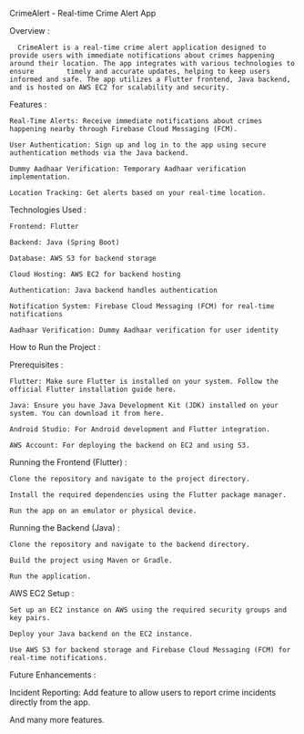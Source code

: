 CrimeAlert - Real-time Crime Alert App 

Overview :

      CrimeAlert is a real-time crime alert application designed to provide users with immediate notifications about crimes happening around their location. The app integrates with various technologies to ensure        timely and accurate updates, helping to keep users informed and safe. The app utilizes a Flutter frontend, Java backend, and is hosted on AWS EC2 for scalability and security. 

Features :

    Real-Time Alerts: Receive immediate notifications about crimes happening nearby through Firebase Cloud Messaging (FCM). 

    User Authentication: Sign up and log in to the app using secure authentication methods via the Java backend. 

    Dummy Aadhaar Verification: Temporary Aadhaar verification implementation. 

    Location Tracking: Get alerts based on your real-time location. 

Technologies Used :

    Frontend: Flutter 

    Backend: Java (Spring Boot) 

    Database: AWS S3 for backend storage 

    Cloud Hosting: AWS EC2 for backend hosting 

    Authentication: Java backend handles authentication 

    Notification System: Firebase Cloud Messaging (FCM) for real-time notifications 

    Aadhaar Verification: Dummy Aadhaar verification for user identity 

How to Run the Project :

  Prerequisites :

    Flutter: Make sure Flutter is installed on your system. Follow the official Flutter installation guide here. 

    Java: Ensure you have Java Development Kit (JDK) installed on your system. You can download it from here. 

    Android Studio: For Android development and Flutter integration. 

    AWS Account: For deploying the backend on EC2 and using S3. 

  Running the Frontend (Flutter) :

    Clone the repository and navigate to the project directory. 

    Install the required dependencies using the Flutter package manager. 

    Run the app on an emulator or physical device. 

  Running the Backend (Java) :

    Clone the repository and navigate to the backend directory. 

    Build the project using Maven or Gradle. 

    Run the application. 

  AWS EC2 Setup :

    Set up an EC2 instance on AWS using the required security groups and key pairs. 

    Deploy your Java backend on the EC2 instance. 

    Use AWS S3 for backend storage and Firebase Cloud Messaging (FCM) for real-time notifications. 

Future Enhancements :

  Incident Reporting: Add feature to allow users to report crime incidents directly from the app. 

  And many more features.

 
